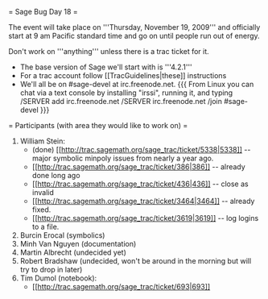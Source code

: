 = Sage Bug Day 18  =

The event will take place on '''Thursday, November 19, 2009''' and officially start at 9 am Pacific standard time and go on until people run out of energy.

Don't work on '''anything''' unless there is a trac ticket for it.

 * The base version of Sage we'll start with is '''4.2.1'''
 * For a trac account follow [[TracGuidelines|these]] instructions
 * We'll all be on #sage-devel at irc.freenode.net.
{{{
From Linux you can chat via a text console by installing "irssi", running it, and typing
  /SERVER add irc.freenode.net
  /SERVER irc.freenode.net
  /join #sage-devel
}}}

= Participants (with area they would like to work on) =

 1. William Stein: 
      * (done) [[http://trac.sagemath.org/sage_trac/ticket/5338|5338]] -- major symbolic minpoly issues from nearly a year ago.
      * [[http://trac.sagemath.org/sage_trac/ticket/386|386]] -- already done long ago
      * [[http://trac.sagemath.org/sage_trac/ticket/436|436]] -- close as invalid
      * [[http://trac.sagemath.org/sage_trac/ticket/3464|3464]] -- already fixed.
      * [[http://trac.sagemath.org/sage_trac/ticket/3619|3619]] -- log logins to a file.
 1. Burcin Erocal (symbolics)
 1. Minh Van Nguyen (documentation)
 1. Martin Albrecht (undecided yet)
 1. Robert Bradshaw (undecided, won't be around in the morning but will try to drop in later)
 1. Tim Dumol (notebook):
      * [[http://trac.sagemath.org/sage_trac/ticket/693|693]] 
